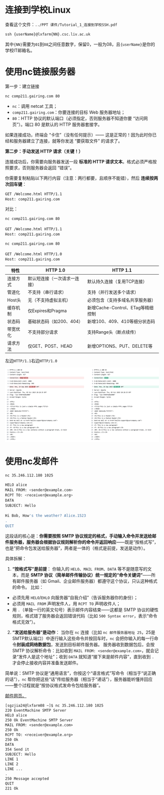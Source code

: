 # 连接到学校Linux

查看这个文件：`../PPT 课件/Tutorial_1_连接到学校SSH.pdf`

```cmd
ssh {userName}@lxfarm{NN}.csc.liv.ac.uk
```

其中`{NN}`需要为`01`到`08`之间任意数字，保留0，一般为08，且`{userName}`是你的学校IT邮箱名。

# 使用nc链接服务器



第一步：建立链接

```bash
nc comp211.gairing.com 80
```

- `nc`：调用 netcat 工具；
- `comp211.gairing.com`：你要连接的目标 Web 服务器地址；
- `80`：HTTP 协议的默认端口（必须指定，否则服务器不知道你要 “访问网页”）。端口 80 是默认的 HTTP 服务器套接字。

如果连接成功，终端会 “卡住”（没有任何提示）—— 这是正常的！因为此时你已经和服务器建立了连接，就等你发送 “要获取文件” 的请求了。

**第二步：手动发送 HTTP 请求（关键！）**

连接成功后，你需要向服务器发送一段 **标准的 HTTP 请求文本**。格式必须严格按照要求，否则服务器会返回 “错误”。

你需要复制粘贴以下两行内容（注意：两行都要，且顺序不能错），然后 **连续按两次回车键**：

```bash
GET /Welcome.html HTTP/1.1
Host: comp211.gairing.com
```



对比：

```bash
nc comp211.gairing.com 80

GET /Welcome.html HTTP/1.1
Host: comp211.gairing.com
```



```bash
nc comp211.gairing.com 80

GET /Welcome.html HTTP/1.0
Host: comp211.gairing.com
```





| 特性 | HTTP 1.0 | HTTP 1.1|
| -------- | ---------------------------- | --------------------------------- |
| 连接方式 | 默认短连接（一次请求一连接） | 默认持久连接（复用TCP连接） |
| 管道化 | 不支持（串行请求） | 支持（并行发送多个请求）|
| Host头 | 无（不支持虚拟主机） | 必须包含（支持多域名共享服务器）|
| 缓存机制 | 仅Expires和Pragma| 新增Cache-Control、ETag等精细控制 |
| 状态码 | 基础状态码（如200、404） | 新增100、409、410等细分状态码 |
| 带宽优化 | 不支持部分请求 | 支持Range头（断点续传） |
| 请求方法 | 仅GET、POST、HEAD| 新增OPTIONS、PUT、DELETE等|

左边`HTTP/1.1`右边`HTTP/1.0`

![image-20250929133143835](./imageResource/image-20250929133143835.png)

# 使用nc发邮件

```bash
nc 35.246.112.180 1025
```



```bash
HELO alice
MAIL FROM: <sender@example.com>
RCPT TO: <receiver@example.org>
DATA
SUBJECT: Hello

Hi Bob, How's the weather? Alice.1523
.
QUIT
```



这段话的核心是：**你需要按照 SMTP 协议规定的格式，手动输入命令并发送给邮件服务器，服务器会根据协议规则解析你的命令并返回响应**——既是“按格式写”，也是“把命令包发送给服务器”，两者是一体的（格式是前提，发送是动作）。


具体拆解：
1. **“按格式写”是前提**：
 你输入的 `HELO`、`MAIL FROM`、`DATA` 等不是随意写的文本，而是 **SMTP 协议（简单邮件传输协议）统一规定的“命令关键词”**——所有邮件服务器（如 Gmail、企业邮件服务器）都遵守这个协议，只认这种格式的命令。
    比如：
 - 必须先用 `HELO`/`EHLO` 向服务器“自我介绍”（告诉服务器你的身份）；
 - 必须用 `MAIL FROM` 声明发件人，用 `RCPT TO` 声明收件人；
 - 用 `.`（单独一行的英文句号）表示邮件内容结束——这都是 SMTP 协议的硬性规则，格式错了服务器会返回错误代码（比如 `500 Syntax error`，表示“命令格式无效”）。


2. **“发送给服务器”是动作**：
 当你在 `nc` 连接（比如 `nc 邮件服务器地址 25`，25是SMTP默认端口）中逐行输入这些命令并按回车时，`nc` 会把你输入的每一行命令**封装成网络数据包**，发送到目标邮件服务器。
    服务器收到数据包后，会按 SMTP 协议解析命令：比如收到 `MAIL FROM: <sender@example.com>`，就会记录“发件人是这个地址”；收到 `DATA` 就知道“接下来是邮件内容”，直到收到 `.` 才会停止接收内容并准备发送邮件。


简单说：SMTP 协议是“通用语言”，你按这个“语言格式”写命令（相当于“说正确的话”），`nc` 帮你把这些“话”传给服务器（相当于“递话”），服务器能听懂并回应——整个过程就是“按协议格式发命令包给服务器”。

[邮件网页。](http://35.246.112.180:1080/)



```baash
[sgzjia24@lxfarm08 ~]$ nc 35.246.112.180 1025
220 EventMachine SMTP Server
HELO alice
250 Ok EventMachine SMTP Server
MAIL FROM: <sender@example.com>
250 Ok
RCPT TO: <receiver@example.org>
250 Ok
DATA
354 Send it
SUBJECT: Hello
LINE 1
LINE 2
LINE ...
.
250 Message accepted
QUIT
221 Ok
```














































































